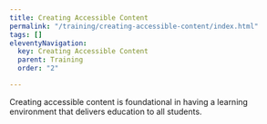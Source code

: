 ```yaml
---
title: Creating Accessible Content
permalink: "/training/creating-accessible-content/index.html"
tags: []
eleventyNavigation:
  key: Creating Accessible Content
  parent: Training
  order: "2"

---
```

Creating accessible content is foundational in having a learning environment that delivers education to all students.